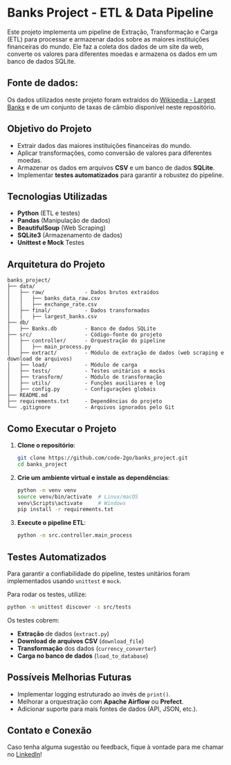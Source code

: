 # Banks Project - ETL & Data Pipeline

Este projeto implementa um pipeline de Extração, Transformação e Carga (ETL) para processar e armazenar dados sobre as maiores instituições financeiras do mundo. Ele faz a coleta dos dados de um site da web, converte os valores para diferentes moedas e armazena os dados em um banco de dados SQLite.

## Fonte de dados: 
Os dados utilizados neste projeto foram extraídos do [Wikipedia - Largest Banks](https://en.wikipedia.org/wiki/List_of_largest_banks) e de um conjunto de taxas de câmbio disponível neste repositório.

## Objetivo do Projeto
- Extrair dados das maiores instituições financeiras do mundo.
- Aplicar transformações, como conversão de valores para diferentes moedas.
- Armazenar os dados em arquivos **CSV** e um banco de dados **SQLite**.
- Implementar **testes automatizados** para garantir a robustez do pipeline.

## Tecnologias Utilizadas
- **Python** (ETL e testes)
- **Pandas** (Manipulação de dados)
- **BeautifulSoup** (Web Scraping)
- **SQLite3** (Armazenamento de dados)
- **Unittest e Mock** Testes

## Arquitetura do Projeto

```
banks_project/
├── data/
│   ├── raw/             - Dados brutos extraídos
│   │   ├── banks_data_raw.csv
│   │   ├── exchange_rate.csv
│   ├── final/           - Dados transformados
│   │   ├── largest_banks.csv
├── db/
│   ├── Banks.db         - Banco de dados SQLite
├── src/                 - Código-fonte do projeto
│   ├── controller/      - Orquestração do pipeline
│   │   ├── main_process.py
│   ├── extract/         - Módulo de extração de dados (web scraping e download de arquivos)
│   ├── load/            - Módulo de carga 
│   ├── tests/           - Testes unitários e mocks
│   ├── transform/       - Módulo de transformação
│   ├── utils/           - Funções auxiliares e log
│   ├── config.py        - Configurações globais
├── README.md
├── requirements.txt     - Dependências do projeto
└── .gitignore           - Arquivos ignorados pelo Git
```

##  Como Executar o Projeto
1. **Clone o repositório**:
   ```bash
   git clone https://github.com/code-2go/banks_project.git
   cd banks_project
   ```
2. **Crie um ambiente virtual e instale as dependências**:
   ```bash
   python -m venv venv
   source venv/bin/activate  # Linux/macOS
   venv\Scripts\activate     # Windows
   pip install -r requirements.txt
   ```
3. **Execute o pipeline ETL**:
   ```bash
   python -m src.controller.main_process
   ```

##  Testes Automatizados
Para garantir a confiabilidade do pipeline, testes unitários foram implementados usando `unittest` e `mock`.

Para rodar os testes, utilize:
```bash
python -m unittest discover -s src/tests
```

Os testes cobrem:
- **Extração** de dados (`extract.py`)
- **Download de arquivos CSV** (`download_file`)
- **Transformação** dos dados (`currency_converter`)
- **Carga no banco de dados** (`load_to_database`)

##  Possíveis Melhorias Futuras
- Implementar logging estruturado ao invés de `print()`.
- Melhorar a orquestração com **Apache Airflow** ou **Prefect**.
- Adicionar suporte para mais fontes de dados (API, JSON, etc.).

##  Contato e Conexão
Caso tenha alguma sugestão ou feedback, fique à vontade para me chamar no [LinkedIn](https://www.linkedin.com/in/bruno-gurgel-2131362b1/)!

